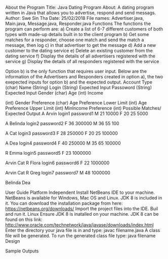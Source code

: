 ﻿About the Program
Title: Java Dating Program
About: A dating program written in Java that allows you to advertise, respond and send messags.
Author: Swe Sin Tha
Date: 25/02/2018
File names: Advertiser.java, Main.java, Message.java, Responder.java
Functions
The functions the program can perform are:
a) Create a list of 6-7 different customers of both types with made-up details built in to the client program 
b) Get some matches for a responder, choose one match and send the match a message, then log
c) in that advertiser to get the message
d) Add a new customer to the dating service
e) Delete an existing customer from the dating service
f) Display the details of all advertisers registered with the service
g) Display the details of all responders registered with the service

Option b) is the only function that requires user input. Below are the information of the Advertisers and Responders created in option a), the two exepected inputs for option b) and the expected output.
Account Type
(char)
Name
(String)
Login
(String)
Expected Input
Passoword
(String)
Expected Input
Gender
(char)
Age
(int)
Income

(int)
Gender Preference
(char)
Age Preference Lower Limit
(int)
Age Preference Upper Limit
(int)
MinIncome Preference
(int)
Possible Matches/
Expected Output 
A
Arvin
login1
password1
M
21
10000
F
20
25
5000

A
Belinda
login2
password2
F
36
300000
M
36
55
100

A
Cat
login3
password3
F
28
250000
F
20
25
100000

A
Dea
login4
password4
F
40
250000
M
35
65
100000

R
Emma
login5
password5
F
23
1000000




Arvin
Cat
R
Flora
login6
password6
F
22
1000000




Arvin
Cat
R
Greg
login7
password7
M
48
1000000




Belinda
Dea

User Guide
Platform Independent
Install NetBeans IDE to your machine. NetBeans is available for Windows, Mac OS and Linux. JDK 8 is included in it. You can download the installation package from here: https://netbeans.org/downloads/
Import the project files into the IDE. Buil and run it.
Linux
Ensure JDK 8 is inatalled on your machine. JDK 8 can be found on this link: http://www.oracle.com/technetwork/java/javase/downloads/index.html
Enter the directory your java file is in and type:
javac filename.java
A class file will be generated. To run the generated class file type:
java filename
Design

Sample Outputs





